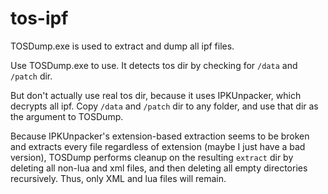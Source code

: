 # tos-ipf
TOSDump.exe is used to extract and dump all ipf files.

Use TOSDump.exe <path-to-tos-dir> to use. It detects tos dir by checking for `/data` and `/patch` dir.

But don't actually use real tos dir, because it uses IPKUnpacker, which decrypts all ipf. Copy `/data` and `/patch` dir to any folder, and use that dir as the argument to TOSDump.
  
Because IPKUnpacker's extension-based extraction seems to be broken and extracts every file regardless of extension (maybe I just have a bad version), TOSDump performs cleanup on the resulting `extract` dir by deleting all non-lua and xml files, and then deleting all empty directories recursively. Thus, only XML and lua files will remain.
